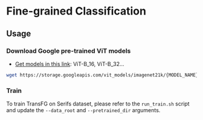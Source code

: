 # Fine-grained Classification


## Usage
### Download Google pre-trained ViT models

* [Get models in this link](https://console.cloud.google.com/storage/vit_models/): ViT-B_16, ViT-B_32...
```bash
wget https://storage.googleapis.com/vit_models/imagenet21k/{MODEL_NAME}.npz
```

### Train

To train TransFG on Serifs dataset, please refer to the `run_train.sh` script and update the `--data_root` and `--pretrained_dir` arguments. 

